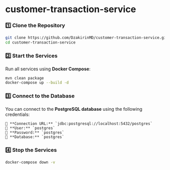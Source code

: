 # customer-transaction-service

### 1️⃣ Clone the Repository
```sh
git clone https://github.com/DzakirinMD/customer-transaction-service.git
cd customer-transaction-service
```

### 2️⃣ Start the Services
Run all services using **Docker Compose**:
```sh
mvn clean package
docker-compose up --build -d
```

### 3️⃣ Connect to the Database
You can connect to the **PostgreSQL database** using the following credentials:

```
🔗 **Connection URL:** `jdbc:postgresql://localhost:5432/postgres`
👤 **User:** `postgres`
🔑 **Password:** `postgres`
📂 **Database:** `postgres`
```

### 4️⃣ Stop the Services
```sh
docker-compose down -v 
```

